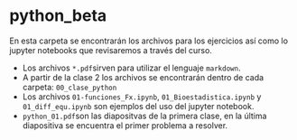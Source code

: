 # python_beta
En esta carpeta se encontrarán los archivos para los ejercicios así como lo jupyter notebooks que revisaremos a través del curso.  
- Los archivos `*.pdf`sirven para utilizar el lenguaje `markdown`.  
- A partir de la clase 2 los archivos se encontrarán dentro de cada carpeta: `00_clase_python` 
- Los archivos `01-funciones_Fx.ipynb`,	`01_Bioestadistica.ipynb`	y `01_diff_equ.ipynb` son ejemplos del uso del jupyter notebook.
- `python_01.pdf`son las diapositvas de la primera clase, en la última diapositiva se encuentra el primer problema a resolver.
